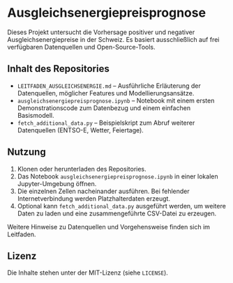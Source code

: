 # Ausgleichsenergiepreisprognose

Dieses Projekt untersucht die Vorhersage positiver und negativer Ausgleichsenergiepreise in der Schweiz. Es basiert ausschließlich auf frei verfügbaren Datenquellen und Open-Source-Tools.

## Inhalt des Repositories

- `LEITFADEN_AUSGLEICHSENERGIE.md` – Ausführliche Erläuterung der Datenquellen, möglicher Features und Modellierungsansätze.
- `ausgleichsenergiepreisprognose.ipynb` – Notebook mit einem ersten Demonstrationscode zum Datenbezug und einem einfachen Basismodell.
- `fetch_additional_data.py` – Beispielskript zum Abruf weiterer Datenquellen (ENTSO-E, Wetter, Feiertage).

## Nutzung

1. Klonen oder herunterladen des Repositories.
2. Das Notebook `ausgleichsenergiepreisprognose.ipynb` in einer lokalen Jupyter-Umgebung öffnen.
3. Die einzelnen Zellen nacheinander ausführen. Bei fehlender Internetverbindung werden Platzhalterdaten erzeugt.
4. Optional kann `fetch_additional_data.py` ausgeführt werden, um weitere Daten zu laden und eine zusammengeführte CSV-Datei zu erzeugen.

Weitere Hinweise zu Datenquellen und Vorgehensweise finden sich im Leitfaden.

## Lizenz

Die Inhalte stehen unter der MIT-Lizenz (siehe `LICENSE`).
